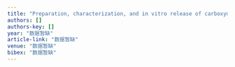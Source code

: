 ```yaml
---
title: "Preparation, characterization, and in vitro release of carboxymethyl starch/β-cyclodextrin microgel–ascorbic acid inclusion complexes"
authors: []
authors-key: []
year: "数据暂缺"
article-link: "数据暂缺"
venue: "数据暂缺"
bibex: "数据暂缺"
---
```

